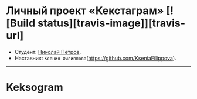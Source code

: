 # Личный проект «Кекстаграм» [![Build status][travis-image]][travis-url]

* Студент: [Николай Петров](https://htmlacademy.ru/profile/id890957).
* Наставник: `Ксения Филиппова`(https://github.com/KseniaFilippova).

---

# Keksogram
